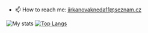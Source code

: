 - 📫 How to reach me: jirkanovakneda11@seznam.cz

![My stats](https://github-readme-stats.vercel.app/api?username=TaraJura&show_icons=true&theme=github_dark)
[![Top Langs](https://github-readme-stats.vercel.app/api/top-langs/?username=TaraJura&hide_progress=true)](https://github.com/anuraghazra/github-readme-stats)
